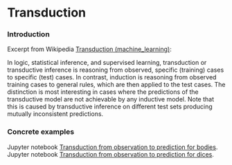 # Transduction

### Introduction

Excerpt from Wikipedia [Transduction (machine_learning)](https://en.wikipedia.org/wiki/Transduction_(machine_learning)):  

In logic, statistical inference, and supervised learning, transduction or transductive inference is reasoning from observed, specific (training) cases to specific (test) cases. In contrast, induction is reasoning from observed training cases to general rules, which are then applied to the test cases. The distinction is most interesting in cases where the predictions of the transductive model are not achievable by any inductive model. Note that this is caused by transductive inference on different test sets producing mutually inconsistent predictions.  

### Concrete examples

Jupyter notebook [Transduction from observation to prediction for bodies](transduction_bodies/observation_prediction_bodies.ipynb).  
Jupyter notebook [Transduction from observation to prediction for dices](transduction_bodies/observation_prediction_dices.ipynb).  
